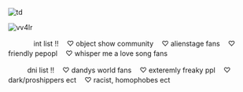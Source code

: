 ![td](https://github.com/user-attachments/assets/2c2a2b23-911b-4e05-98ee-19b02f9bcfde)



<p align="left"> <img src="https://komarev.com/ghpvc/?username=vv4lr&label=ㅤcoolㅤ♡ㅤpplㅤ&color=2cabf7&style=flat" alt="vv4lr" /> </p>

ㅤㅤㅤㅤint list !!
ㅤ♡ object show community
ㅤ♡ alienstage fans
ㅤ♡ friendly pepopl
ㅤ♡ whisper me a love song fans

ㅤㅤㅤdni list !!
ㅤ♡ dandys world fans
ㅤ♡ exteremly freaky ppl
ㅤ♡ dark/proshippers ect
ㅤ♡ racist, homophobes ect
